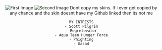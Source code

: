 
</head>
<body>
  <center>
    <img src="https://i.postimg.cc/1tzqkBbn/IMG-6070.jpg" class="center" alt="First Image">
    <img src="https://i.postimg.cc/LsvSWFdS/IMG-7745.gif" class="center" alt="Second Image">
 Dont copy my skins.
    If i ever get copied by any chance and the skin doesnt have my Github linked then its not me

    MY INTRESTS
    - Scott Pilgrim
    - Regretevator
    - Aqua Teen Hunger Force
    - Phighting
    - Gasa4
  </center>
</body>
</html>
